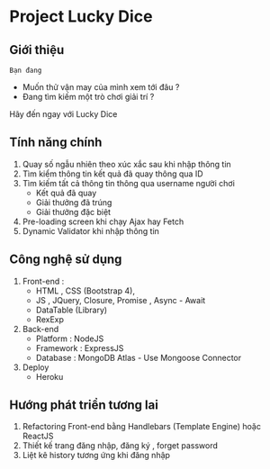 ﻿# Project Lucky Dice

## Giới thiệu
    Bạn đang 
- Muốn thử vận may của mình xem tới đâu ?
- Đang tìm kiếm một trò chơi giải trí ? 

Hãy đến ngay với Lucky Dice

## Tính năng chính
1. Quay số ngẫu nhiên theo xúc xắc sau khi nhập thông tin
2. Tìm kiểm thông tin kết quả đã quay thông qua ID
3. Tìm kiếm tất cả thông tin thông qua username người chơi
    - Kết quả đã quay
    - Giải thưởng đã trúng
    - Giải thưởng đặc biệt
4. Pre-loading screen khi chạy Ajax hay Fetch
5. Dynamic Validator khi nhập thông tin

## Công nghệ sử dụng
1. Front-end :
    - HTML , CSS (Bootstrap 4), 
    - JS , JQuery, Closure, Promise , Async - Await
    - DataTable (Library)
    - RexExp
2. Back-end
    - Platform : NodeJS
    - Framework : ExpressJS
    - Database : MongoDB Atlas - Use Mongoose Connector
3. Deploy
    - Heroku

## Hướng phát triển tương lai
1. Refactoring Front-end bằng Handlebars (Template Engine) hoặc ReactJS
2. Thiết kế trang đăng nhập, đăng ký , forget password
3. Liệt kê history tương ứng khi đăng nhập